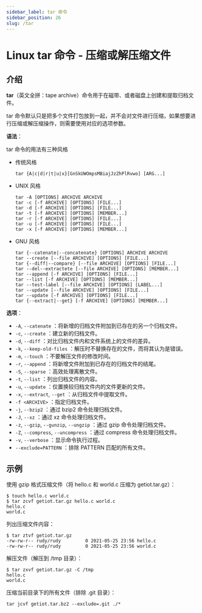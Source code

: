 ```yaml
---
sidebar_label: tar 命令
sidebar_position: 26
slug: /tar
---
```


# Linux tar 命令 - 压缩或解压缩文件



## 介绍

**tar**（英文全拼：tape archive）命令用于在磁带、或者磁盘上创建和提取归档文件。

tar 命令默认只是把多个文件打包放到一起，并不会对文件进行压缩，如果想要进行压缩或解压缩操作，则需要使用对应的选项参数。

**语法**：

tar 命令的用法有三种风格

- 传统风格

  ```shell
  tar {A|c|d|r|t|u|x}[GnSkUWOmpsMBiajJzZhPlRvwo] [ARG...]
  ```

- UNIX 风格

  ```shell
  tar -A [OPTIONS] ARCHIVE ARCHIVE
  tar -c [-f ARCHIVE] [OPTIONS] [FILE...]
  tar -d [-f ARCHIVE] [OPTIONS] [FILE...]
  tar -t [-f ARCHIVE] [OPTIONS] [MEMBER...]
  tar -r [-f ARCHIVE] [OPTIONS] [FILE...]
  tar -u [-f ARCHIVE] [OPTIONS] [FILE...]
  tar -x [-f ARCHIVE] [OPTIONS] [MEMBER...]
  ```

- GNU 风格

  ```shell
  tar {--catenate|--concatenate} [OPTIONS] ARCHIVE ARCHIVE
  tar --create [--file ARCHIVE] [OPTIONS] [FILE...]
  tar {--diff|--compare} [--file ARCHIVE] [OPTIONS] [FILE...]
  tar --del--extractete [--file ARCHIVE] [OPTIONS] [MEMBER...]
  tar --append [-f ARCHIVE] [OPTIONS] [FILE...]
  tar --list [-f ARCHIVE] [OPTIONS] [MEMBER...]
  tar --test-label [--file ARCHIVE] [OPTIONS] [LABEL...]
  tar --update [--file ARCHIVE] [OPTIONS] [FILE...]
  tar --update [-f ARCHIVE] [OPTIONS] [FILE...]
  tar {--extract|--get} [-f ARCHIVE] [OPTIONS] [MEMBER...]
  ```

**选项**：

- `-A`, `--catenate` ：将新增的归档文件附加到已存在的另一个归档文件。
- `-c`, `--create` ：建立新的归档文件。
- `-d`, `--diff` ：对比归档文件内和文件系统上的文件的差异。
- `-k`, `--keep-old-files` ：解压时不替换存在的文件，而将其认为是错误。
- `-m`, `--touch` ：不要解压文件的修改时间。
- `-r`, `--append` ：将新增文件附加到已存在的归档文件的结尾。
- `-S`, `--sparse` ：高效处理离散文件。
- `-t`, `--list` ：列出归档文件的内容。
- `-u`, `--update` ：仅置换较归档文件内的文件更新的文件。
- `-x`, `--extract`, `--get` ：从归档文件中提取文件。
- `-f <ARCHIVE>` ：指定归档文件。
- `-j`, `--bzip2` ：通过 bzip2 命令处理归档文件。
- `-J`, `--xz` ：通过 xz 命令处理归档文件。
- `-z`, `--gzip`, `--gunzip`, `--ungzip` ：通过 gzip 命令处理归档文件。
- `-Z`, `--compress`, `--uncompress` ：通过 compress 命令处理归档文件。
- `-v`, `--verbose` ：显示命令执行过程。
- `--exclude=PATTERN` ：排除 PATTERN 匹配的所有文件。



## 示例

使用 gzip 格式压缩文件（将 hello.c 和 world.c 压缩为 getiot.tar.gz）：

```shell
$ touch hello.c world.c
$ tar zcvf getiot.tar.gz hello.c world.c 
hello.c
world.c
```

列出压缩文件内容：

```shell
$ tar ztvf getiot.tar.gz 
-rw-rw-r-- rudy/rudy         0 2021-05-25 23:56 hello.c
-rw-rw-r-- rudy/rudy         0 2021-05-25 23:56 world.c
```

解压文件（解压到 /tmp 目录）：

```shell
$ tar zxvf getiot.tar.gz -C /tmp
hello.c
world.c
```

压缩当前目录下的所有文件（排除 .git 目录）：

```shell
tar jcvf getiot.tar.bz2 --exclude=.git ./*
```


